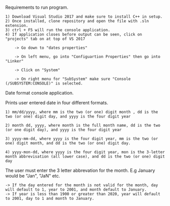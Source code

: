 Requirements to run program. 
    
    1) Download Visual Studio 2017 and make sure to install C++ in setup. 
    2) Once installed, clone repository and open the file with .sln extension. 
    3) ctrl + F5 will run the console application.
    4) If application closes before output can be seen, click on "projects" tab on at top of VS 2017
    
        -> Go down to "dates properties"
    
        -> On left menu, go into "Configuartion Properties" then go into "Linker"
    
        -> Click on "System" 
    
        -> On right menu for "SubSystem" make sure "Console (/SUBSYSTEM:CONSOLE)" is selected.



Date format console application.

Prints user entered date in four different formats.

    1) mm/dd/yyyy, where mm is the two (or one) digit month , dd is the two (or one) digit day, and yyyy is the four digit year

    2) month dd, yyyy, where month is the full month name, dd is the two (or one digit day), and yyyy is the four digit year 

    3) yyyy-mm-dd, where yyyy is the four digit year, mm is the two (or one) digit month, and dd is the two (or one) digit day.

    4) yyyy-mon-dd, where yyyy is the four digit year, mon is the 3-letter month abbrevisation (all lower case), and dd is the two (or one) digit day

The user must enter the 3 letter abbrevation for the month. E.g January would be "Jan", "JaN" etc.

    -> If the day entered for the month is not valid for the month, day will default to 1, year to 2001, and month default to January.
    -> If year is less than 1900 or greater than 2020, year will default to 2001, day to 1 and month to January.
